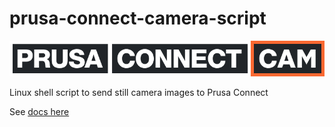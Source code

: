 # prusa-connect-camera-script

![prusa-connect-cam](./prusa-connect-cam.png)

Linux shell script to send still camera images to Prusa Connect

See [docs here](https://nvtkaszpir.github.io/prusa-connect-camera-script)
